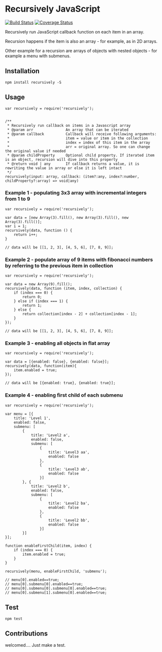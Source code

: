 Recursively JavaScript
==========

[![Build Status](https://travis-ci.org/EdgarsZagorskis/recursively.svg?branch=master)](https://travis-ci.org/EdgarsZagorskis/recursively) [![Coverage Status](https://coveralls.io/repos/github/EdgarsZagorskis/recursively/badge.svg)](https://coveralls.io/github/EdgarsZagorskis/recursively)

Recursively run JavaScript callback function on each item in an array.

Recursion happens if the item is also an array - for example, as in 2D arrays.

Other example for a recursion are arrays of objects with nested objects - for example a menu with submenus.

## Installation
 
    npm install recursively -S
    
## Usage    
   
    var recursively = require('recursively');
    
    
    /**
     * Recursively run callback on items in a Javascript array
     * @param arr               An array that can be iterated
     * @param callback          Callback will receive following arguments:
     *                          item = value or item in the collection
     *                          index = index of this item in the array
     *                          arr = original array. So one can change the original value if needed
     * @param childProperty     Optional child property. If iterated item is an object, recursion will dive into this property
     * @return void | any       If callback returns a value, it is rewriting the value in array or else it is left intact
     */
    recursively(input: array, callback: (item?:any, index?:number, childProperty?:array) => void|any)
    
### Example 1 - populating 3x3 array with incremental integers from 1 to 9

    var recursively = require('recursively');
    
    var data = [new Array(3).fill(), new Array(3).fill(), new Array(3).fill()];
    var i = 1;
    recursively(data, function () {
        return i++;
    }           
    
    // data will be [[1, 2, 3], [4, 5, 6], [7, 8, 9]];
        
### Example 2 - populate array of 9 items with fibonacci numbers by referring to the previous item in collection

    var recursively = require('recursively');
    
    var data = new Array(9).fill();
    recursively(data, function (item, index, collection) {
        if (index === 0) {
            return 0;
        } else if (index === 1) {
            return 1;
        } else {
            return collection[index - 2] + collection[index - 1];
        }
    });          
    
    // data will be [[1, 2, 3], [4, 5, 6], [7, 8, 9]];
    
### Example 3 - enabling all objects in flat array

    var recursively = require('recursively');
    
    var data = [{enabled: false}, {enabled: false}];
    recursively(data, function(item){
        item.enabled = true;
    });
    
    // data will be [{enabled: true}, {enabled: true}];
        
### Example 4 - enabling first child of each submenu

    var recursively = require('recursively');
    
    var menu = [{
        title: 'Level 1',
        enabled: false,
        submenu: [
            {
                title: 'Level2 a',
                enabled: false,
                submenu: [
                    {
                        title: 'Level3 aa',
                        enabled: false
                    },
                    {
                        title: 'Level3 ab',
                        enabled: false
                    }]
            }, {
                title: 'Level2 b',
                enabled: false,
                submenu: [
                    {
                        title: 'Level2 ba',
                        enabled: false
                    },
                    {
                        title: 'Level2 bb',
                        enabled: false
                    }]
            }]
    }];
    
    function enableFirstChild(item, index) {
        if (index === 0) {
            item.enabled = true;
        }
    }

    recursively(menu, enableFirstChild, 'submenu');
    
    // menu[0].enabled==true;
    // menu[0].submenu[0].enabled==true;
    // menu[0].submenu[0].submenu[0].enabled==true;
    // menu[0].submenu[1].submenu[0].enabled==true;

    
## Test

    npm test
    
## Contributions

welcomed.... Just make a test.